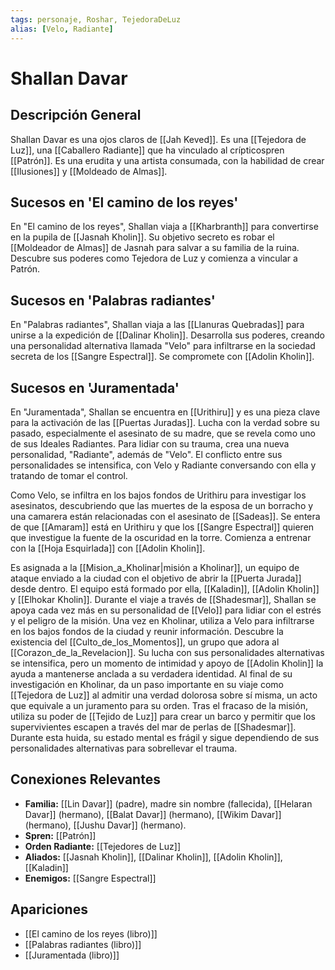 ```yaml
---
tags: personaje, Roshar, TejedoraDeLuz
alias: [Velo, Radiante]
---
```


# Shallan Davar

## Descripción General
Shallan Davar es una ojos claros de [[Jah Keved]]. Es una [[Tejedora de Luz]], una [[Caballero Radiante]] que ha vinculado al crípticospren [[Patrón]]. Es una erudita y una artista consumada, con la habilidad de crear [[Ilusiones]] y [[Moldeado de Almas]].

## Sucesos en 'El camino de los reyes'
En "El camino de los reyes", Shallan viaja a [[Kharbranth]] para convertirse en la pupila de [[Jasnah Kholin]]. Su objetivo secreto es robar el [[Moldeador de Almas]] de Jasnah para salvar a su familia de la ruina. Descubre sus poderes como Tejedora de Luz y comienza a vincular a Patrón.

## Sucesos en 'Palabras radiantes'
En "Palabras radiantes", Shallan viaja a las [[Llanuras Quebradas]] para unirse a la expedición de [[Dalinar Kholin]]. Desarrolla sus poderes, creando una personalidad alternativa llamada "Velo" para infiltrarse en la sociedad secreta de los [[Sangre Espectral]]. Se compromete con [[Adolin Kholin]].

## Sucesos en 'Juramentada'
En "Juramentada", Shallan se encuentra en [[Urithiru]] y es una pieza clave para la activación de las [[Puertas Juradas]]. Lucha con la verdad sobre su pasado, especialmente el asesinato de su madre, que se revela como uno de sus Ideales Radiantes. Para lidiar con su trauma, crea una nueva personalidad, "Radiante", además de "Velo". El conflicto entre sus personalidades se intensifica, con Velo y Radiante conversando con ella y tratando de tomar el control.

Como Velo, se infiltra en los bajos fondos de Urithiru para investigar los asesinatos, descubriendo que las muertes de la esposa de un borracho y una camarera están relacionadas con el asesinato de [[Sadeas]]. Se entera de que [[Amaram]] está en Urithiru y que los [[Sangre Espectral]] quieren que investigue la fuente de la oscuridad en la torre. Comienza a entrenar con la [[Hoja Esquirlada]] con [[Adolin Kholin]].

Es asignada a la [[Mision_a_Kholinar|misión a Kholinar]], un equipo de ataque enviado a la ciudad con el objetivo de abrir la [[Puerta Jurada]] desde dentro. El equipo está formado por ella, [[Kaladin]], [[Adolin Kholin]] y [[Elhokar Kholin]]. Durante el viaje a través de [[Shadesmar]], Shallan se apoya cada vez más en su personalidad de [[Velo]] para lidiar con el estrés y el peligro de la misión. Una vez en Kholinar, utiliza a Velo para infiltrarse en los bajos fondos de la ciudad y reunir información. Descubre la existencia del [[Culto_de_los_Momentos]], un grupo que adora al [[Corazon_de_la_Revelacion]]. Su lucha con sus personalidades alternativas se intensifica, pero un momento de intimidad y apoyo de [[Adolin Kholin]] la ayuda a mantenerse anclada a su verdadera identidad. Al final de su investigación en Kholinar, da un paso importante en su viaje como [[Tejedora de Luz]] al admitir una verdad dolorosa sobre sí misma, un acto que equivale a un juramento para su orden. Tras el fracaso de la misión, utiliza su poder de [[Tejido de Luz]] para crear un barco y permitir que los supervivientes escapen a través del mar de perlas de [[Shadesmar]]. Durante esta huida, su estado mental es frágil y sigue dependiendo de sus personalidades alternativas para sobrellevar el trauma.

## Conexiones Relevantes
* **Familia:** [[Lin Davar]] (padre), madre sin nombre (fallecida), [[Helaran Davar]] (hermano), [[Balat Davar]] (hermano), [[Wikim Davar]] (hermano), [[Jushu Davar]] (hermano).
* **Spren:** [[Patrón]]
* **Orden Radiante:** [[Tejedores de Luz]]
* **Aliados:** [[Jasnah Kholin]], [[Dalinar Kholin]], [[Adolin Kholin]], [[Kaladin]]
* **Enemigos:** [[Sangre Espectral]]

## Apariciones
* [[El camino de los reyes (libro)]]
* [[Palabras radiantes (libro)]]
* [[Juramentada (libro)]]
